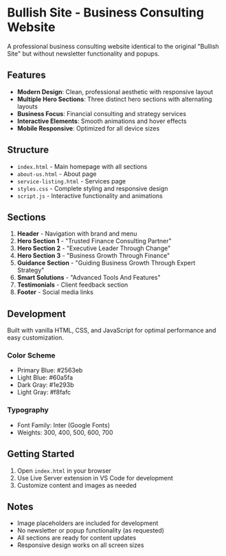 # Bullish Site - Business Consulting Website

A professional business consulting website identical to the original "Bullish Site" but without newsletter functionality and popups.

## Features

- **Modern Design**: Clean, professional aesthetic with responsive layout
- **Multiple Hero Sections**: Three distinct hero sections with alternating layouts
- **Business Focus**: Financial consulting and strategy services
- **Interactive Elements**: Smooth animations and hover effects
- **Mobile Responsive**: Optimized for all device sizes

## Structure

- `index.html` - Main homepage with all sections
- `about-us.html` - About page
- `service-listing.html` - Services page
- `styles.css` - Complete styling and responsive design
- `script.js` - Interactive functionality and animations

## Sections

1. **Header** - Navigation with brand and menu
2. **Hero Section 1** - "Trusted Finance Consulting Partner"
3. **Hero Section 2** - "Executive Leader Through Change"
4. **Hero Section 3** - "Business Growth Through Finance"
5. **Guidance Section** - "Guiding Business Growth Through Expert Strategy"
6. **Smart Solutions** - "Advanced Tools And Features"
7. **Testimonials** - Client feedback section
8. **Footer** - Social media links

## Development

Built with vanilla HTML, CSS, and JavaScript for optimal performance and easy customization.

### Color Scheme
- Primary Blue: #2563eb
- Light Blue: #60a5fa
- Dark Gray: #1e293b
- Light Gray: #f8fafc

### Typography
- Font Family: Inter (Google Fonts)
- Weights: 300, 400, 500, 600, 700

## Getting Started

1. Open `index.html` in your browser
2. Use Live Server extension in VS Code for development
3. Customize content and images as needed

## Notes

- Image placeholders are included for development
- No newsletter or popup functionality (as requested)
- All sections are ready for content updates
- Responsive design works on all screen sizes
